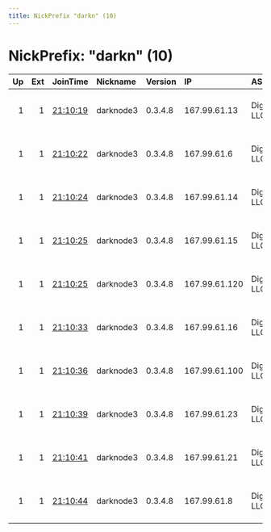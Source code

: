 ```yaml
---
title: NickPrefix "darkn" (10)
---
```


# NickPrefix: "darkn" (10)

|   Up |   Ext | JoinTime                                                                                            | Nickname   | Version   | IP            | AS                | CC   |   ORp |   Dirp | OS    | Contact                  |   eFamMembers |
|-----:|------:|:----------------------------------------------------------------------------------------------------|:-----------|:----------|:--------------|:------------------|:-----|------:|-------:|:------|:-------------------------|--------------:|
|    1 |     1 | [21:10:19](https://metrics.torproject.org/rs.html#details/0997456478C067D7B294CA72D799C15B3AFE7EF0) | darknode3  | 0.3.4.8   | 167.99.61.13  | DigitalOcean, LLC | us   |  9001 |   9030 | Linux | admin at example dot com |             1 |
|    1 |     1 | [21:10:22](https://metrics.torproject.org/rs.html#details/FB6CBAED4288E84FDF29D467BC5C9746D4A057CE) | darknode3  | 0.3.4.8   | 167.99.61.6   | DigitalOcean, LLC | us   |  9001 |   9030 | Linux | admin at example dot com |             1 |
|    1 |     1 | [21:10:24](https://metrics.torproject.org/rs.html#details/247A87AC75990F717852E29CF957D5A445C80DFA) | darknode3  | 0.3.4.8   | 167.99.61.14  | DigitalOcean, LLC | us   |  9001 |   9030 | Linux | admin at example dot com |             1 |
|    1 |     1 | [21:10:25](https://metrics.torproject.org/rs.html#details/6D5B71E170BD81E1E623EA1EEBCE871F41207D59) | darknode3  | 0.3.4.8   | 167.99.61.15  | DigitalOcean, LLC | us   |  9001 |   9030 | Linux | admin at example dot com |             1 |
|    1 |     1 | [21:10:25](https://metrics.torproject.org/rs.html#details/F60CCE07022D1E9588023A3076B25C67537E9292) | darknode3  | 0.3.4.8   | 167.99.61.120 | DigitalOcean, LLC | us   |  9001 |   9030 | Linux | admin at example dot com |             1 |
|    1 |     1 | [21:10:33](https://metrics.torproject.org/rs.html#details/44C8AA863F8B44013EA68093E6791C2C25FD7EF9) | darknode3  | 0.3.4.8   | 167.99.61.16  | DigitalOcean, LLC | us   |  9001 |   9030 | Linux | admin at example dot com |             1 |
|    1 |     1 | [21:10:36](https://metrics.torproject.org/rs.html#details/27554EC3921C062B7E46C80EDF6A59183FEB5F6C) | darknode3  | 0.3.4.8   | 167.99.61.100 | DigitalOcean, LLC | us   |  9001 |   9030 | Linux | admin at example dot com |             1 |
|    1 |     1 | [21:10:39](https://metrics.torproject.org/rs.html#details/A2B1C66E0A5B44F90995B74B6CDB778071353E9E) | darknode3  | 0.3.4.8   | 167.99.61.23  | DigitalOcean, LLC | us   |  9001 |   9030 | Linux | admin at example dot com |             1 |
|    1 |     1 | [21:10:41](https://metrics.torproject.org/rs.html#details/03368D789F6EE19ACFA6BB3EF77D06277F6A2A27) | darknode3  | 0.3.4.8   | 167.99.61.21  | DigitalOcean, LLC | us   |  9001 |   9030 | Linux | admin at example dot com |             1 |
|    1 |     1 | [21:10:44](https://metrics.torproject.org/rs.html#details/45165ECC9CFDD13FE6E518FCEC7AC0BB45E869D6) | darknode3  | 0.3.4.8   | 167.99.61.8   | DigitalOcean, LLC | us   |  9001 |   9030 | Linux | admin at example dot com |             1 |
